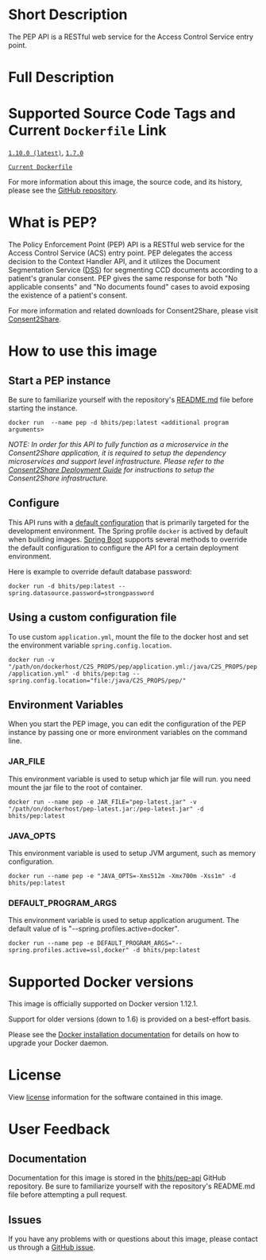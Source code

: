 # Short Description
The PEP API is a RESTful web service for the Access Control Service entry point.

# Full Description

# Supported Source Code Tags and Current `Dockerfile` Link

[`1.10.0 (latest)`](https://github.com/bhits/pep-api/releases/tag/1.10.0), [`1.7.0`](https://github.com/bhits/pep-api/releases/tag/1.7.0)

[`Current Dockerfile`](https://github.com/bhits/pep-api/blob/master/pep/src/main/docker/Dockerfile)

For more information about this image, the source code, and its history, please see the [GitHub repository](https://github.com/bhits/pep-api).

# What is PEP?

The Policy Enforcement Point (PEP) API is a RESTful web service for the Access Control Service (ACS) entry point. PEP delegates the access decision to the Context Handler API, and it utilizes the Document Segmentation Service ([DSS](https://github.com/bhits/dss-api)) for segmenting CCD documents according to a patient's granular consent. PEP gives the same response for both "No applicable consents" and "No documents found" cases to avoid exposing the existence of a patient's consent.

For more information and related downloads for Consent2Share, please visit [Consent2Share](https://bhits.github.io/consent2share/).
# How to use this image


## Start a PEP instance

Be sure to familiarize yourself with the repository's [README.md](https://github.com/bhits/pep-api) file before starting the instance.

`docker run  --name pep -d bhits/pep:latest <additional program arguments>`

*NOTE: In order for this API to fully function as a microservice in the Consent2Share application, it is required to setup the dependency microservices and support level infrastructure. Please refer to the [Consent2Share Deployment Guide](https://github.com/bhits/consent2share/releases/download/2.1.0/c2s-deployment-guide.pdf) for instructions to setup the Consent2Share infrastructure.*


## Configure

This API runs with a [default configuration](https://github.com/bhits/pep-api/blob/master/pep/src/main/resources/application.yml) that is primarily targeted for the development environment.  The Spring profile `docker` is actived by default when building images. [Spring Boot](https://projects.spring.io/spring-boot/) supports several methods to override the default configuration to configure the API for a certain deployment environment. 

Here is example to override default database password:

`docker run -d bhits/pep:latest --spring.datasource.password=strongpassword`

## Using a custom configuration file

To use custom `application.yml`, mount the file to the docker host and set the environment variable `spring.config.location`.

`docker run -v "/path/on/dockerhost/C2S_PROPS/pep/application.yml:/java/C2S_PROPS/pep/application.yml" -d bhits/pep:tag --spring.config.location="file:/java/C2S_PROPS/pep/"`

## Environment Variables

When you start the PEP image, you can edit the configuration of the PEP instance by passing one or more environment variables on the command line. 

### JAR_FILE

This environment variable is used to setup which jar file will run. you need mount the jar file to the root of container.

`docker run --name pep -e JAR_FILE="pep-latest.jar" -v "/path/on/dockerhost/pep-latest.jar:/pep-latest.jar" -d bhits/pep:latest`

### JAVA_OPTS 

This environment variable is used to setup JVM argument, such as memory configuration.

`docker run --name pep -e "JAVA_OPTS=-Xms512m -Xmx700m -Xss1m" -d bhits/pep:latest`

### DEFAULT_PROGRAM_ARGS 

This environment variable is used to setup application arugument. The default value of is "--spring.profiles.active=docker".

`docker run --name pep -e DEFAULT_PROGRAM_ARGS="--spring.profiles.active=ssl,docker" -d bhits/pep:latest`

# Supported Docker versions

This image is officially supported on Docker version 1.12.1.

Support for older versions (down to 1.6) is provided on a best-effort basis.

Please see the [Docker installation documentation](https://docs.docker.com/engine/installation/) for details on how to upgrade your Docker daemon.

# License

View [license](https://github.com/bhits/pep-api/blob/master/LICENSE) information for the software contained in this image.

# User Feedback

## Documentation 

Documentation for this image is stored in the [bhits/pep-api](https://github.com/bhits/pep-api) GitHub repository. Be sure to familiarize yourself with the repository's README.md file before attempting a pull request.

## Issues

If you have any problems with or questions about this image, please contact us through a [GitHub issue](https://github.com/bhits/pep-api/issues).